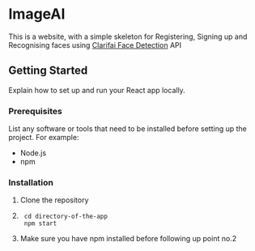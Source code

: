 # ImageAI

This is a website, with a simple skeleton for Registering, Signing up and Recognising faces using [Clarifai Face Detection](https://clarifai.com/clarifai/main/models/face-detection) API

## Getting Started

Explain how to set up and run your React app locally.

### Prerequisites

List any software or tools that need to be installed before setting up the project. For example:

- Node.js 
- npm

### Installation

1. Clone the repository
2. ```shell
    cd directory-of-the-app
    npm start
3. Make sure you have npm installed before following up point no.2
